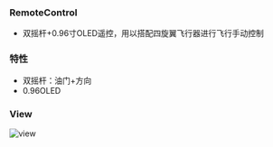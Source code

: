 ### RemoteControl
- 双摇杆+0.96寸OLED遥控，用以搭配四旋翼飞行器进行飞行手动控制


### 特性
- 双摇杆：油门+方向
- 0.96OLED


### View
![view](https://raw.githubusercontent.com/Ncerzzk/RemoteControl/master/view.jpg)

